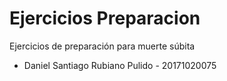# Ejercicios Preparacion

Ejercicios de preparación para muerte súbita

- Daniel Santiago Rubiano Pulido - 20171020075
